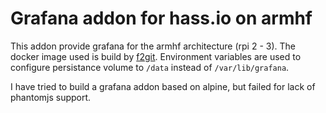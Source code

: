# Grafana addon for hass.io on armhf

This addon provide grafana for the armhf architecture (rpi 2 - 3). The docker image used is build by [f2git](https://hub.docker.com/r/fg2it/grafana-armh). Environment variables are used to configure persistance volume to `/data` instead of `/var/lib/grafana`.

I have tried to build a grafana addon based on alpine, but failed for lack of phantomjs support.

